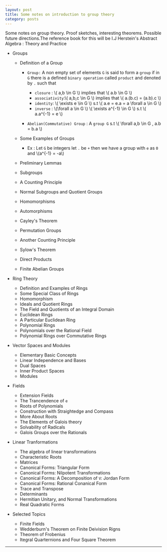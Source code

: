 ```yaml
---
layout: post
title: Some notes on introduction to group theory 
category: posts
---
```


Some notes on group theory. Proof sketches, interesting
theorems. Possible future directions.The reference book for this will
be I.J Herstein's Abstract Algebra : Theory and Practice

* Groups
  * Definition of a Group
    * `Group:` A non empty set of elements `G` is said to form a `group`
      if in `G` there is a defined `binary operation` called `product`
      and denoted by `.` such that
        * `closure` : \\( a,b \in G \\) implies that \\( a.b \in G \\)
        * `associativity`:\\( a,b,c \in G \\) implies that \\( a.(b.c) = (a.b).c \\)
        * `identity`: \\( \exists e \in G \\) s.t \\( a.e = e.a = a \forall a \in G \\)
        * `inverse` : \\(\forall a \in G \\) \\( \exists a^{-1} \in G \\) s.t \\( a.a^{-1} = e \\)
        
    * `Abelian(Commutative) Group` : A `group G` s.t \\( \forall a,b \in G , a.b = b.a \\)

  * Some Examples of Groups
    * Ex : Let `G` be integers let `.` be `+` then we have a group
      with `e` as `0` and \\(a^{-1} = -a\\)
    
  * Preliminary Lemmas
  * Subgroups
  * A Counting Principle
  * Normal Subgroups and Quotient Groups
  * Homomorphisms
  * Automorphisms
  * Cayley's Theorem
  * Permutation Groups
  * Another Counting Principle
  * Sylow's Theorem
  * Direct Products
  * Finite Abelian Groups

* Ring Theory
  * Definition and Examples of Rings
  * Some Special Class of Rings
  * Homomorphism
  * Ideals and Quotient Rings
  * The Field and Quotients of an Integral Domain
  * Euclidean Rings
  * A Particular Euclidean Ring
  * Polynomial Rings
  * Polynomials over the Rational Field
  * Polynomial Rings over Commutative Rings

* Vector Spaces and Modules
  * Elementary Basic Concepts
  * Linear Independence and Bases
  * Dual Spaces
  * Inner Product Spaces
  * Modules

* Fields
  * Extension Fields
  * The Trancendence of `e`
  * Roots of Polynomials
  * Construction with Straightedge and Compass
  * More About Roots
  * The Elements of Galois theory
  * Solvability of Radicals
  * Galois Groups over the Rationals

* Linear Tranformations
  * The algebra of linear transformations
  * Characteristic Roots
  * Matrices
  * Canonical Forms: Triangular Form
  * Canonical Forms: Nilpotent Transformations
  * Canonical Forms: A Decomposition of `V`: Jordan Form
  * Canonical Forms: Rational Conanical Form
  * Trace and Transpose
  * Determinants
  * Hermitian Unitary, and Normal Transformations
  * Real Quadratic Forms
  
* Selected Topics
  * Finite Fields
  * Wedderburn's Theorem on Finite Deivision Rigns
  * Theorem of Frobenius
  * Itegral Quarternions and Four Square Theorem



--- 
[herstein]: http://abstract.ups.edu/download/aata-20110810.pdf

